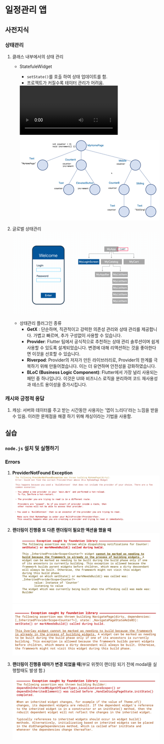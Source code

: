 # 일정관리 앱

## 사전지식

### 상태관리
1. 클래스 내부에서의 상태 관리
    - StatefuleWidget
        - `setState()`를 호출 하여 상태 업데이트를 함.
        - 프로젝트가 커질수록 테이터 관리가 어려움.

        <video width="320" controls>
            <source src="2024-07-02_163238.mp4" type="video/mp4">
        </video>

        ![alt text](image.png)

2. 글로벌 상태관리
    ![alt text](state-management-explainer.gif)

    - 상태관리 플러그인 종류
        - **GetX** : 단순하며, 직관적이고 강력한 의존성 관리와 상태 관리를 제공합니다. 가볍고 빠르며, 추가 구성없이 사용할 수 있습니다.
        - **Provider**: Flutter 팀에서 공식적으로 추천하는 상태 관리 솔루션이며 쉽게 사용할 수 있도록 설계되었습니다. 변경에 대해 리액션하는 것을 좋아한다면 이것을 선호할 수 있습니다.
        - **Riverpod**: Provider의 저자가 만든 라이브러리로, Provider의 한계를 극복하기 위해 만들어졌습니다. 이는 더 유연하며 안전성을 강화하였습니다.
        - **BLoC (Business Logic Component)**: Flutter에서 가장 널리 사용되는 패턴 중 하나입니다. 이것은 UI와 비즈니스 로직을 분리하여 코드 재사용성과 테스트 용이성을 증가시킵니다.


### 캐시와 긍정적 응답
1. 캐싱: 서버와 데이터를 주고 받는 시간동안 사용자는 '앱이 느리다'라는 느낌을 받을 수 있음. 이러한 문제점을 해결 하기 위해 캐싱이라는 기법을 사용함.

## 실습

### `node.js` 설치 및 실행하기

### Errors

1. **ProviderNotFound Exception**
![alt text](image-1.png)

2. **랜더링이 진행중 또 다른 랜더링이 필요한 액션을 했을 때**
![alt text](image-2.png)
![alt text](image-4.png)

3. **랜더링이 진행중 테마가 변경 되었을 때**(부모 위젯이 랜더링 되기 전에 modal을 실행할때도 발생 함.)
![alt text](image-3.png)
